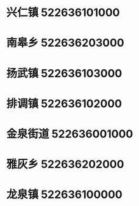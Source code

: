 # 兴仁镇 522636101000
# 南皋乡 522636203000
# 扬武镇 522636103000
# 排调镇 522636102000
# 金泉街道 522636001000
# 雅灰乡 522636202000
# 龙泉镇 522636100000
